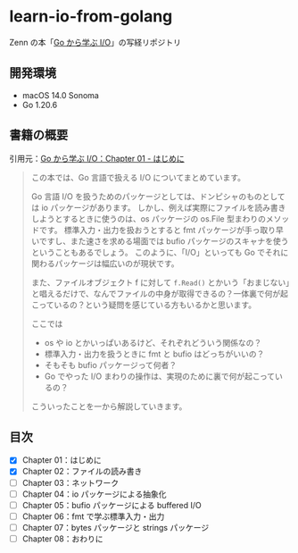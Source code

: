 # learn-io-from-golang

Zenn の本「[Go から学ぶ I/O](https://zenn.dev/hsaki/books/golang-io-package)」の写経リポジトリ

## 開発環境

- macOS 14.0 Sonoma
- Go 1.20.6

## 書籍の概要

引用元：[Go から学ぶ I/O：Chapter 01 - はじめに](https://zenn.dev/hsaki/books/golang-io-package/viewer/intro)

> この本では、Go 言語で扱える I/O についてまとめています。
>
> Go 言語 I/O を扱うためのパッケージとしては、ドンピシャのものとしては io パッケージがあります。
> しかし、例えば実際にファイルを読み書きしようとするときに使うのは、os パッケージの os.File 型まわりのメソッドです。
> 標準入力・出力を扱おうとすると fmt パッケージが手っ取り早いですし、また速さを求める場面では bufio パッケージのスキャナを使うということもあるでしょう。
> このように、「I/O」といっても Go でそれに関わるパッケージは幅広いのが現状です。
>
> また、ファイルオブジェクト f に対して `f.Read()` とかいう「おまじない」と唱えるだけで、なんでファイルの中身が取得できるの？一体裏で何が起こっているの？という疑問を感じている方もいるかと思います。
>
> ここでは
>
> - os や io とかいっぱいあるけど、それぞれどういう関係なの？
> - 標準入力・出力を扱うときに fmt と bufio はどっちがいいの？
> - そもそも bufio パッケージって何者？
> - Go でやった I/O まわりの操作は、実現のために裏で何が起こっているの？
>
> こういったことを一から解説していきます。

## 目次

- [x] Chapter 01：はじめに
- [x] Chapter 02：ファイルの読み書き
- [ ] Chapter 03：ネットワーク
- [ ] Chapter 04：io パッケージによる抽象化
- [ ] Chapter 05：bufio パッケージによる buffered I/O
- [ ] Chapter 06：fmt で学ぶ標準入力・出力
- [ ] Chapter 07：bytes パッケージと strings パッケージ
- [ ] Chapter 08：おわりに

